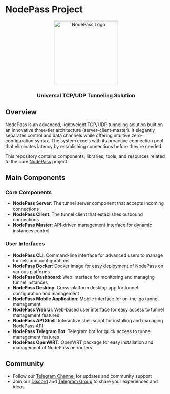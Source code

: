 # NodePass Project

<div align="center">
  <img src="https://cdn.yobc.de/assets/np-logo.png" alt="NodePass Logo" width="200">
  <h3>Universal TCP/UDP Tunneling Solution</h3>
</div>

## Overview

NodePass is an advanced, lightweight TCP/UDP tunneling solution built on an innovative three-tier architecture (server-client-master). It elegantly separates control and data channels while offering intuitive zero-configuration syntax. The system excels with its proactive connection pool that eliminates latency by establishing connections before they're needed.

This repository contains components, libraries, tools, and resources related to the core [NodePass](https://github.com/yosebyte/nodepass) project.

## Main Components

### Core Components

- **NodePass Server**: The tunnel server component that accepts incoming connections
- **NodePass Client**: The tunnel client that establishes outbound connections
- **NodePass Master**: API-driven management interface for dynamic instances control

### User Interfaces

- **NodePass CLI**: Command-line interface for advanced users to manage tunnels and configurations
- **NodePass Docker**: Docker image for easy deployment of NodePass on various platforms
- **NodePass Dashboard**: Web interface for monitoring and managing tunnel instances
- **NodePass Desktop**: Cross-platform desktop app for tunnel configuration and management
- **NodePass Mobile Application**: Mobile interface for on-the-go tunnel management
- **NodePass Web UI**: Web-based user interface for easy access to tunnel management features
- **NodePass API Shell**: Interactive shell script for installing and managing NodePass API
- **NodePass Telegram Bot**: Telegram bot for quick access to tunnel management features
- **NodePass OpenWRT**: OpenWRT package for easy installation and management of NodePass on routers

## Community

- Follow our [Telegram Channel](https://t.me/NodePassChannel) for updates and community support 
- Join our [Discord](https://discord.gg/5TdhkQnJ) and [Telegram Group](https://t.me/NodePassGroup) to share your experiences and ideas
